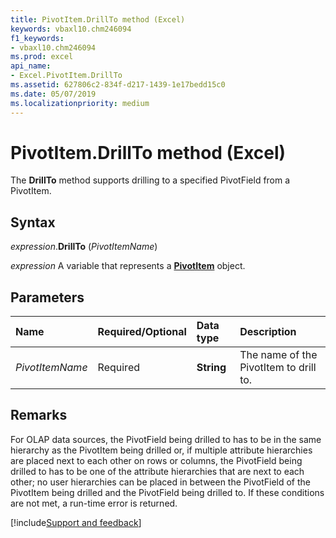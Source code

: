 ```yaml
---
title: PivotItem.DrillTo method (Excel)
keywords: vbaxl10.chm246094
f1_keywords:
- vbaxl10.chm246094
ms.prod: excel
api_name:
- Excel.PivotItem.DrillTo
ms.assetid: 627806c2-834f-d217-1439-1e17bedd15c0
ms.date: 05/07/2019
ms.localizationpriority: medium
---
```



# PivotItem.DrillTo method (Excel)

The **DrillTo** method supports drilling to a specified PivotField from a PivotItem.


## Syntax

_expression_.**DrillTo** (_PivotItemName_)

_expression_ A variable that represents a **[PivotItem](Excel.PivotItem.md)** object.


## Parameters

|Name|Required/Optional|Data type|Description|
|:-----|:-----|:-----|:-----|
| _PivotItemName_|Required| **String**|The name of the PivotItem to drill to.|

## Remarks

For OLAP data sources, the PivotField being drilled to has to be in the same hierarchy as the PivotItem being drilled or, if multiple attribute hierarchies are placed next to each other on rows or columns, the PivotField being drilled to has to be one of the attribute hierarchies that are next to each other; no user hierarchies can be placed in between the PivotField of the PivotItem being drilled and the PivotField being drilled to. If these conditions are not met, a run-time error is returned.




[!include[Support and feedback](~/includes/feedback-boilerplate.md)]